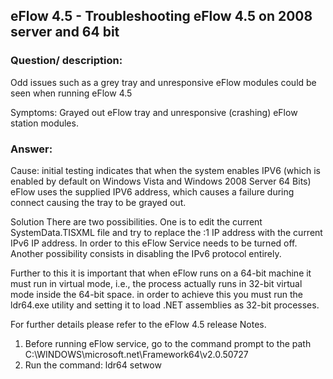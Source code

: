 ## eFlow 4.5 - Troubleshooting eFlow 4.5 on 2008 server and 64 bit ##

### Question/ description: ###
Odd issues such as a grey tray and unresponsive eFlow modules could be seen when running eFlow 4.5

Symptoms: Grayed out eFlow tray and unresponsive (crashing) eFlow station modules.

### Answer: ###

Cause: initial testing indicates that when the system enables IPV6 (which is enabled by default on Windows Vista and Windows 2008 Server 64 Bits) eFlow uses the supplied IPV6 address, which causes a failure during connect causing the tray to be grayed out.

Solution
There are two possibilities. One is to edit the current SystemData.TISXML file and try to replace the :1 IP address with the current IPv6 IP address. In order to this eFlow Service needs to be turned off. Another possibility consists in disabling the IPv6 protocol entirely.

Further to this it is important that when eFlow runs on a 64-bit machine it must run in virtual mode, i.e., the process actually runs in 32-bit virtual mode inside the 64-bit space. in order to achieve this you must run the ldr64.exe utility and setting it to load .NET assemblies as 32-bit processes.

For further details please refer to the eFlow 4.5 release Notes.


1. Before running eFlow service, go to the command prompt to the path C:\WINDOWS\microsoft.net\Framework64\v2.0.50727 
2. Run the command: ldr64 setwow